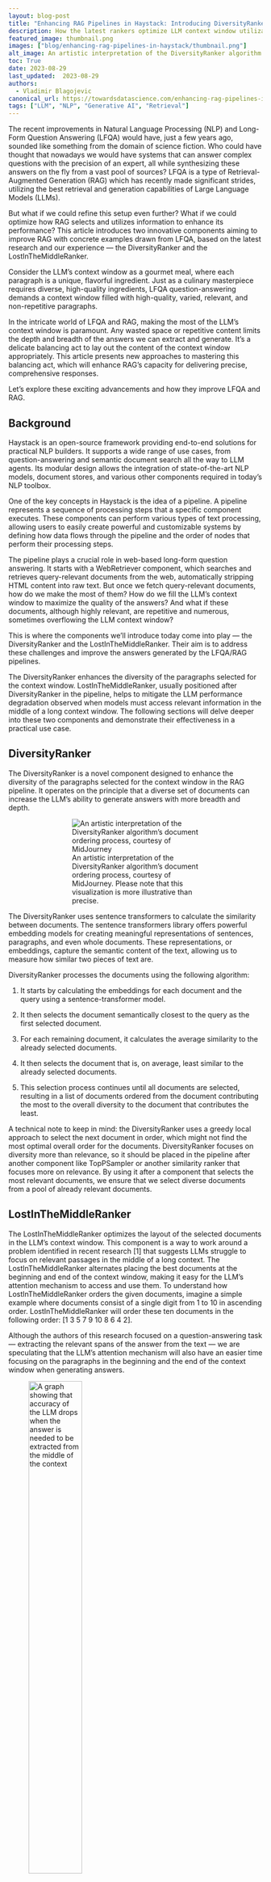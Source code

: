 ```yaml
---
layout: blog-post
title: "Enhancing RAG Pipelines in Haystack: Introducing DiversityRanker and LostInTheMiddleRanker"
description: How the latest rankers optimize LLM context window utilization in Retrieval-Augmented Generation (RAG) pipelines
featured_image: thumbnail.png
images: ["blog/enhancing-rag-pipelines-in-haystack/thumbnail.png"]
alt_image: An artistic interpretation of the DiversityRanker algorithm’s document ordering process, courtesy of MidJourney
toc: True
date: 2023-08-29
last_updated:  2023-08-29
authors:
  - Vladimir Blagojevic
canonical_url: https://towardsdatascience.com/enhancing-rag-pipelines-in-haystack-45f14e2bc9f5
tags: ["LLM", "NLP", "Generative AI", "Retrieval"]
---
```


The recent improvements in Natural Language Processing (NLP) and Long-Form Question Answering (LFQA) would have, just a few years ago, sounded like something from the domain of science fiction. Who could have thought that nowadays we would have systems that can answer complex questions with the precision of an expert, all while synthesizing these answers on the fly from a vast pool of sources? LFQA is a type of Retrieval-Augmented Generation (RAG) which has recently made significant strides, utilizing the best retrieval and generation capabilities of Large Language Models (LLMs).

But what if we could refine this setup even further? What if we could optimize how RAG selects and utilizes information to enhance its performance? This article introduces two innovative components aiming to improve RAG with concrete examples drawn from LFQA, based on the latest research and our experience — the DiversityRanker and the LostInTheMiddleRanker.

Consider the LLM’s context window as a gourmet meal, where each paragraph is a unique, flavorful ingredient. Just as a culinary masterpiece requires diverse, high-quality ingredients, LFQA question-answering demands a context window filled with high-quality, varied, relevant, and non-repetitive paragraphs.

In the intricate world of LFQA and RAG, making the most of the LLM’s context window is paramount. Any wasted space or repetitive content limits the depth and breadth of the answers we can extract and generate. It’s a delicate balancing act to lay out the content of the context window appropriately. This article presents new approaches to mastering this balancing act, which will enhance RAG’s capacity for delivering precise, comprehensive responses.

Let’s explore these exciting advancements and how they improve LFQA and RAG.

## Background

Haystack is an open-source framework providing end-to-end solutions for practical NLP builders. It supports a wide range of use cases, from question-answering and semantic document search all the way to LLM agents. Its modular design allows the integration of state-of-the-art NLP models, document stores, and various other components required in today’s NLP toolbox.

One of the key concepts in Haystack is the idea of a pipeline. A pipeline represents a sequence of processing steps that a specific component executes. These components can perform various types of text processing, allowing users to easily create powerful and customizable systems by defining how data flows through the pipeline and the order of nodes that perform their processing steps.

The pipeline plays a crucial role in web-based long-form question answering. It starts with a WebRetriever component, which searches and retrieves query-relevant documents from the web, automatically stripping HTML content into raw text. But once we fetch query-relevant documents, how do we make the most of them? How do we fill the LLM’s context window to maximize the quality of the answers? And what if these documents, although highly relevant, are repetitive and numerous, sometimes overflowing the LLM context window?

This is where the components we’ll introduce today come into play — the DiversityRanker and the LostInTheMiddleRanker. Their aim is to address these challenges and improve the answers generated by the LFQA/RAG pipelines.

The DiversityRanker enhances the diversity of the paragraphs selected for the context window. LostInTheMiddleRanker, usually positioned after DiversityRanker in the pipeline, helps to mitigate the LLM performance degradation observed when models must access relevant information in the middle of a long context window. The following sections will delve deeper into these two components and demonstrate their effectiveness in a practical use case.

## DiversityRanker

The DiversityRanker is a novel component designed to enhance the diversity of the paragraphs selected for the context window in the RAG pipeline. It operates on the principle that a diverse set of documents can increase the LLM’s ability to generate answers with more breadth and depth.

<figure style="width: 50%; margin: auto;">
  <img src="enhancing-rag-pipelines-in-haystack/thumbnail.png" alt="An artistic interpretation of the DiversityRanker algorithm’s document ordering process, courtesy of MidJourney">
  <figcaption>An artistic interpretation of the DiversityRanker algorithm’s document ordering process, courtesy of MidJourney. Please note that this visualization is more illustrative than precise.</figcaption>
</figure>

The DiversityRanker uses sentence transformers to calculate the similarity between documents. The sentence transformers library offers powerful embedding models for creating meaningful representations of sentences, paragraphs, and even whole documents. These representations, or embeddings, capture the semantic content of the text, allowing us to measure how similar two pieces of text are.

DiversityRanker processes the documents using the following algorithm:

1. It starts by calculating the embeddings for each document and the query using a sentence-transformer model.

2. It then selects the document semantically closest to the query as the first selected document.

3. For each remaining document, it calculates the average similarity to the already selected documents.

4. It then selects the document that is, on average, least similar to the already selected documents.

5. This selection process continues until all documents are selected, resulting in a list of documents ordered from the document contributing the most to the overall diversity to the document that contributes the least.

A technical note to keep in mind: the DiversityRanker uses a greedy local approach to select the next document in order, which might not find the most optimal overall order for the documents. DiversityRanker focuses on diversity more than relevance, so it should be placed in the pipeline after another component like TopPSampler or another similarity ranker that focuses more on relevance. By using it after a component that selects the most relevant documents, we ensure that we select diverse documents from a pool of already relevant documents.

## LostInTheMiddleRanker

The LostInTheMiddleRanker optimizes the layout of the selected documents in the LLM’s context window. This component is a way to work around a problem identified in recent research [1] that suggests LLMs struggle to focus on relevant passages in the middle of a long context. The LostInTheMiddleRanker alternates placing the best documents at the beginning and end of the context window, making it easy for the LLM’s attention mechanism to access and use them. To understand how LostInTheMiddleRanker orders the given documents, imagine a simple example where documents consist of a single digit from 1 to 10 in ascending order. LostInTheMiddleRanker will order these ten documents in the following order: [1 3 5 7 9 10 8 6 4 2].

Although the authors of this research focused on a question-answering task — extracting the relevant spans of the answer from the text — we are speculating that the LLM’s attention mechanism will also have an easier time focusing on the paragraphs in the beginning and the end of the context window when generating answers.

<figure>
  <img src="enhancing-rag-pipelines-in-haystack/figure_2.png" width=50% alt="A graph showing that accuracy of the LLM drops when the answer is needed to be extracted from the middle of the context">
  <figcaption>LLMs struggle to extract answers from the middle of the context, adapted from Liu et al. (2023)[1]</figcaption>
</figure>

LostInTheMiddleRanker is best positioned as the last ranker in the RAG pipeline as the given documents are already selected based on similarity (relevance) and ordered by diversity.

## Using the new rankers in pipelines

In this section, we’ll look into the practical use case of the LFQA/RAG pipeline, focusing on how to integrate the DiversityRanker and LostInTheMiddleRanker. We’ll also discuss how these components interact with each other and the other components in the pipeline.

The first component in the pipeline is a WebRetriever which retrieves query relevant documents from the web using a programmatic search engine API (SerperDev, Google, Bing etc). The retrieved documents are first stripped of HTML tags, converted to raw text, and optionally preprocessed into shorter paragraphs. They are then, in turn passed to a TopPSampler component, which selects the most relevant paragraphs based on their similarity to the query.

After TopPSampler selects the set of relevant paragraphs, they are passed to the DiversityRanker. DiversityRanker, in turn, orders the paragraphs based on their diversity, reducing the repetitiveness of the TopPSampler-ordered documents.

The selected documents are then passed to the LostInTheMiddleRanker. As we previously mentioned, LostInTheMiddleRanker places the most relevant paragraphs at the beginning and the end of the context window, while pushing the worst-ranked documents to the middle.

Finally, the merged paragraphs are passed to a PromptNode, which conditions an LLM to answer the question based on these selected paragraphs.

![An illustration of a pipeline consists of WebRetriever, TopPSampler, DiversityRanker, LostInTheMiddleRanker and PromptNode](figure_3.jpg "LFQA/RAG pipeline — Image by author")

The new rankers are already merged into Haystack’s main branch and will be available in the upcoming 1.20 release slated for the end of August 2023. We included a new LFQA/RAG pipeline demo in the project’s examples folder.

The demo shows how DiversityRanker and LostInTheMiddleRanker can be easily integrated into a RAG pipeline to improve the quality of the generated answers.

## Case study

To demonstrate the effectiveness of the LFQA/RAG pipelines that include the two new rankers, we’ll use a small sample of half a dozen questions requiring detailed answers. The questions include: “What were the key events and influences that led to Renaissance; how did these developments shape modern Western culture?”, “What are the primary causes of climate change on both global and local scales?”, and more. To answer these questions well, LLMs require a wide range of historical, political, scientific, and cultural sources, making them ideal for our use case.

Comparing the generated answers of the RAG pipeline with two new rankers (optimized pipeline) and a pipeline without them (non-optimized) would require complex evaluation involving human expert judgment. To simplify evaluation and to evaluate the effect of the DiversityRanker primarily, we calculated the average pairwise cosine distance of the context documents injected into the LLM context instead. We limited the context window size in both pipelines to 1024 words. By running these sample Python scripts [2], we have found that the optimized pipeline has an average 20–30% increase in pairwise cosine distance [3] for the documents injected into the LLM context. This increase in the pairwise cosine distance essentially means that the documents used are more diverse (and less repetitive), thus giving the LLM a wider and richer range of paragraphs to draw upon for its answers. We’ll leave the evaluation of LostInTheMiddleRanker and its effect on generated answers for one of our upcoming articles.

## Conclusion

We’ve explored how Haystack users can enhance their RAG pipelines by using two innovative rankers: DiversityRanker and LostInTheMiddleRanker.

DiversityRanker ensures that the LLM’s context window is filled with diverse, non-repetitive documents, providing a broader range of paragraphs for the LLM to synthesize the answer from. At the same time, the LostInTheMiddleRanker optimizes the placement of the most relevant paragraphs in the context window, making it easier for the model to access and utilize the best-supporting documents.

Our small case study confirmed the effectiveness of the DiversityRanker by calculating the average pairwise cosine distance of the documents injected into the LLM’s context window in the optimized RAG pipeline (with two new rankers) and the non-optimized pipeline (no rankers used). The results showed that an optimized RAG pipeline increased the average pairwise cosine distance by approximately 20–30%.

We have demonstrated how these new rankers can potentially enhance Long-Form Question-Answering and other RAG pipelines. By continuing to invest in and expand on these and similar ideas, we can further improve the capabilities of Haystack’s RAG pipelines, bringing us closer to crafting NLP solutions that seem more like magic than reality.

### References

[1] “Lost in the Middle: How Language Models Use Long Contexts” at https://arxiv.org/abs/2307.03172

[2] Script: https://gist.github.com/vblagoje/430def6cda347c0b65f5f244bc0f2ede

[3] Script output (answers): https://gist.github.com/vblagoje/738253f87b7590b1c014e3d598c8300b